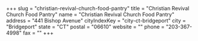+++
slug = "christian-revival-church-food-pantry"
title = "Christian Revival Church Food Pantry"
name = "Christian Revival Church Food Pantry"
address = "441 Bishop Avenue"
cityIndexKey = "city-ct-bridgeport"
city = "Bridgeport"
state = "CT"
postal = "06610"
website = ""
phone = "203-367-4998"
fax = ""
+++
